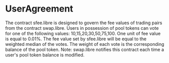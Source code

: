 <h1 class="clause">UserAgreement</h1>

The contract sfee.libre is designed to govern the fee values of trading pairs from the contract swap.libre.
Users in possession of pool tokens can vote for one of the following values:
10,15,20,30,50,75,100. One unit of fee value is equal to 0.01%.
The fee value set by sfee.libre will be equal to the weighted median of the votes. The weight of each vote is the corresponding balance of the pool token. Note: swap.libre notifies this contract each time a user's pool token balance is modified.